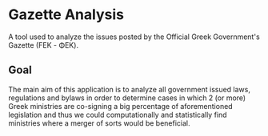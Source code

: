 # Gazette Analysis
A tool used to analyze the issues posted by the Official Greek Government's Gazette (FEK - ΦΕΚ).

## Goal
The main aim of this application is to analyze all government issued laws, regulations and bylaws in order to determine cases
in which 2 (or more) Greek ministries are co-signing a big percentage of aforementioned legislation and thus we could computationally 
and statistically find ministries where a merger of sorts would be beneficial.
